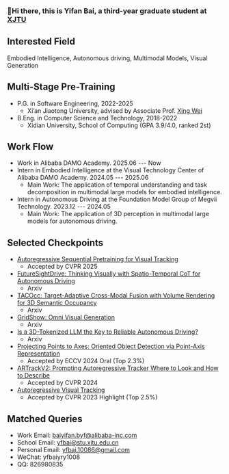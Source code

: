 ###  :wave:Hi there, this is Yifan Bai, a third-year graduate student at [XJTU](http://www.xjtu.edu.cn/)

## Interested Field

Embodied Intelligence, Autonomous driving, Multimodal Models, Visual Generation

## Multi-Stage Pre-Training

- P.G. in Software Engineering, 2022-2025
  - Xi’an Jiaotong University, advised by Associate Prof. [Xing Wei](https://gr.xjtu.edu.cn/en/web/weixing)
- B.Eng. in Computer Science and Technology, 2018-2022
  - Xidian University, School of Computing (GPA 3.9/4.0, ranked 2st)
 
## Work Flow

- Work in Alibaba DAMO Academy. 2025.06 --- Now
- Intern in Embodied Intelligence at the Visual Technology Center of Alibaba DAMO Academy. 2024.05 --- 2025.06
  - Main Work: The application of temporal understanding and task decomposition in multimodal large models for embodied intelligence.
- Intern in Autonomous Driving at the Foundation Model Group of Megvii Technology. 2023.12 --- 2024.05
  - Main Work: The application of 3D perception in multimodal large models for autonomous driving.

## Selected Checkpoints
- [Autoregressive Sequential Pretraining for Visual Tracking](https://openaccess.thecvf.com/content/CVPR2025/papers/Liang_Autoregressive_Sequential_Pretraining_for_Visual_Tracking_CVPR_2025_paper.pdf)
  - Accepted by CVPR 2025
- [FutureSightDrive: Thinking Visually with Spatio-Temporal CoT for Autonomous Driving](https://arxiv.org/pdf/2505.17685)
  - Arxiv
- [TACOcc: Target-Adaptive Cross-Modal Fusion with Volume Rendering for 3D Semantic Occupancy](https://arxiv.org/pdf/2505.12693)
  - Arxiv
- [GridShow: Omni Visual Generation](https://arxiv.org/pdf/2412.10718)
  - Arxiv
- [Is a 3D-Tokenized LLM the Key to Reliable Autonomous Driving?](https://arxiv.org/abs/2405.18361)
  - Arxiv
- [Projecting Points to Axes: Oriented Object Detection via Point-Axis Representation](https://arxiv.org/pdf/2407.08489)
  - Accepted by ECCV 2024 Oral (Top 2.3%)
- [ARTrackV2: Prompting Autoregressive Tracker Where to Look and How to Describe](https://arxiv.org/abs/2312.17133)
  - Accepted by CVPR 2024
- [Autoregressive Visual Tracking](https://openaccess.thecvf.com/content/CVPR2023/papers/Wei_Autoregressive_Visual_Tracking_CVPR_2023_paper.pdf)
  - Accepted by CVPR 2023 Highlight (Top 2.5%)

## Matched Queries

- Work Email: [baiyifan.byf@alibaba-inc.com](mailto:baiyifan.byf@alibaba-inc.com)
- School Email: [yfbai@stu.xjtu.edu.cn](mailto:yfbai@stu.xjtu.edu.cn)
- Personal Email: [yfbai.10086@gmail.com](mailto:yfbai.10086@gmail.com)
- WeChat: yfbaiyry1008
- QQ: 826980835

